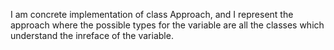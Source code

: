 I am concrete implementation of class Approach, and I represent the approach where the possible types for the variable are all the classes which understand the inreface of the variable.